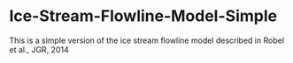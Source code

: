 # Ice-Stream-Flowline-Model-Simple
This is a simple version of the ice stream flowline model described in Robel et al., JGR, 2014
